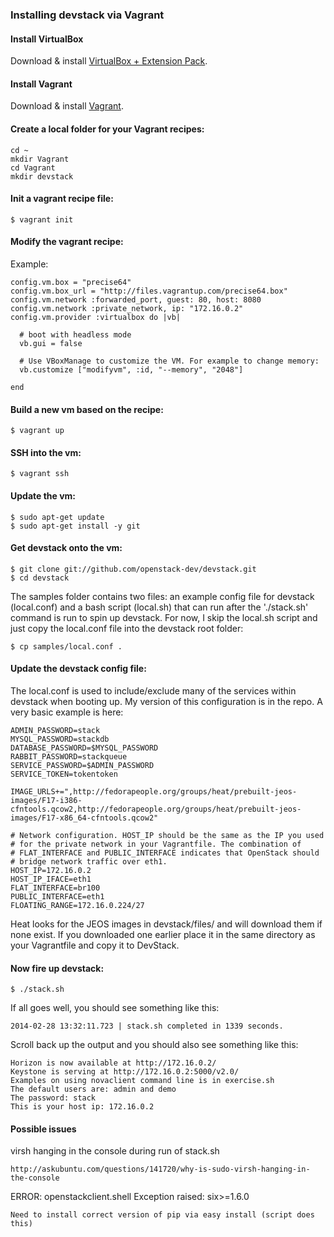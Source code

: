 ### Installing devstack via Vagrant

#### Install VirtualBox
Download & install [VirtualBox + Extension Pack](https://www.virtualbox.org/wiki/Downloads).

#### Install Vagrant
Download & install [Vagrant](http://www.vagrantup.com/downloads.html).

#### Create a local folder for your Vagrant recipes:

```
cd ~
mkdir Vagrant
cd Vagrant
mkdir devstack
```

#### Init a vagrant recipe file:

```
$ vagrant init
```

#### Modify the vagrant recipe:

Example:

```
config.vm.box = "precise64"
config.vm.box_url = "http://files.vagrantup.com/precise64.box"
config.vm.network :forwarded_port, guest: 80, host: 8080
config.vm.network :private_network, ip: "172.16.0.2"
config.vm.provider :virtualbox do |vb|

  # boot with headless mode
  vb.gui = false

  # Use VBoxManage to customize the VM. For example to change memory:
  vb.customize ["modifyvm", :id, "--memory", "2048"]

end
```

#### Build a new vm based on the recipe:

```
$ vagrant up
```

#### SSH into the vm:

```
$ vagrant ssh
```

#### Update the vm:

```
$ sudo apt-get update
$ sudo apt-get install -y git
```

#### Get devstack onto the vm:

```
$ git clone git://github.com/openstack-dev/devstack.git
$ cd devstack
```

The samples folder contains two files: an example config file for devstack (local.conf) and a bash script (local.sh) that can run after the './stack.sh' command is run to spin up devstack. For now, I skip the local.sh script and just copy the local.conf file into the devstack root folder:

```
$ cp samples/local.conf .
```

#### Update the devstack config file:

The local.conf is used to include/exclude many of the services within devstack when booting up. My version of this configuration is in the repo. A very basic example is here:

```
ADMIN_PASSWORD=stack
MYSQL_PASSWORD=stackdb
DATABASE_PASSWORD=$MYSQL_PASSWORD
RABBIT_PASSWORD=stackqueue
SERVICE_PASSWORD=$ADMIN_PASSWORD
SERVICE_TOKEN=tokentoken

IMAGE_URLS+=",http://fedorapeople.org/groups/heat/prebuilt-jeos-images/F17-i386-cfntools.qcow2,http://fedorapeople.org/groups/heat/prebuilt-jeos-images/F17-x86_64-cfntools.qcow2"

# Network configuration. HOST_IP should be the same as the IP you used
# for the private network in your Vagrantfile. The combination of
# FLAT_INTERFACE and PUBLIC_INTERFACE indicates that OpenStack should
# bridge network traffic over eth1.
HOST_IP=172.16.0.2
HOST_IP_IFACE=eth1
FLAT_INTERFACE=br100
PUBLIC_INTERFACE=eth1
FLOATING_RANGE=172.16.0.224/27
```

Heat looks for the JEOS images in devstack/files/ and will download them if none
exist. If you downloaded one earlier place it in the same directory as your Vagrantfile
and copy it to DevStack.

#### Now fire up devstack:

```
$ ./stack.sh
```

If all goes well, you should see something like this:

```
2014-02-28 13:32:11.723 | stack.sh completed in 1339 seconds.
```

Scroll back up the output and you should also see something like this:

```
Horizon is now available at http://172.16.0.2/
Keystone is serving at http://172.16.0.2:5000/v2.0/
Examples on using novaclient command line is in exercise.sh
The default users are: admin and demo
The password: stack
This is your host ip: 172.16.0.2
```



#### Possible issues

virsh hanging in the console during run of stack.sh

    http://askubuntu.com/questions/141720/why-is-sudo-virsh-hanging-in-the-console

ERROR: openstackclient.shell Exception raised: six>=1.6.0

    Need to install correct version of pip via easy install (script does this)
